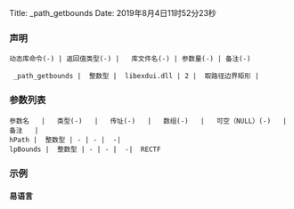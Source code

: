 Title: _path_getbounds
Date: 2019年8月4日11时52分23秒


### 声明


```table
动态库命令(-) | 返回值类型(-) |   库文件名(-) | 参数量(-) | 备注(-)

 _path_getbounds |  整数型 |  libexdui.dll | 2 |  取路径边界矩形 | 
```


### 参数列表

```table
参数名   |   类型(-)   |   传址(-)   |   数组(-)   |   可空（NULL）(-)   |   备注   |
hPath |  整数型 | - | - |  -| 
lpBounds |  整数型 | - | - |  -|  RECTF
```




### 示例
#### 易语言
```c

```
